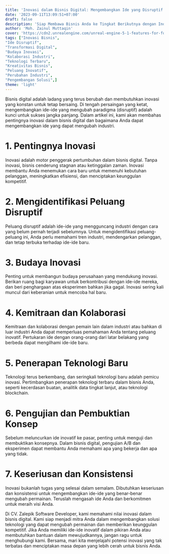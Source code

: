 ```yaml
---
title: 'Inovasi dalam Bisnis Digital: Mengembangkan Ide yang Disruptif'
date: '2023-09-11T13:09:51+07:00'
draft: false
description: 'Siap Membawa Bisnis Anda ke Tingkat Berikutnya dengan Inovasi?'
author: 'Moh. Zainul Muttaqin'
cover: 'https://cdn2.unrealengine.com/unreal-engine-5-1-features-for-fortnite-chapter-4-header-1920x1080-2e96869442d6.jpg?resize=1&w=1920'
tags: ["Inovasi Bisnis",
"Ide Disruptif",
"Transformasi Digital",
"Budaya Inovasi",
"Kolaborasi Industri",
"Teknologi Terbaru",
"Kreativitas Bisnis",
"Peluang Inovatif",
"Perubahan Industri",
"Pengembangan Solusi",] 
theme: 'light'
---
```

Bisnis digital adalah ladang yang terus berubah dan membutuhkan inovasi yang konstan untuk tetap bersaing. Di tengah persaingan yang ketat, mengembangkan ide-ide yang mengubah paradigma (disruptif) adalah kunci untuk sukses jangka panjang. Dalam artikel ini, kami akan membahas pentingnya inovasi dalam bisnis digital dan bagaimana Anda dapat mengembangkan ide yang dapat mengubah industri.

# **1. Pentingnya Inovasi**

Inovasi adalah motor penggerak pertumbuhan dalam bisnis digital. Tanpa inovasi, bisnis cenderung stagnan atau ketinggalan zaman. Inovasi membantu Anda menemukan cara baru untuk memenuhi kebutuhan pelanggan, meningkatkan efisiensi, dan menciptakan keunggulan kompetitif.

# **2. Mengidentifikasi Peluang Disruptif**

Peluang disruptif adalah ide-ide yang mengguncang industri dengan cara yang belum pernah terjadi sebelumnya. Untuk mengidentifikasi peluang-peluang ini, Anda perlu memahami tren industri, mendengarkan pelanggan, dan tetap terbuka terhadap ide-ide baru.

# **3. Budaya Inovasi**

Penting untuk membangun budaya perusahaan yang mendukung inovasi. Berikan ruang bagi karyawan untuk berkontribusi dengan ide-ide mereka, dan beri penghargaan atas eksperimen bahkan jika gagal. Inovasi sering kali muncul dari keberanian untuk mencoba hal baru.

# **4. Kemitraan dan Kolaborasi**

Kemitraan dan kolaborasi dengan pemain lain dalam industri atau bahkan di luar industri Anda dapat memperluas pemahaman Anda tentang peluang inovatif. Pertukaran ide dengan orang-orang dari latar belakang yang berbeda dapat mengilhami ide-ide baru.

# **5. Penerapan Teknologi Baru**

Teknologi terus berkembang, dan seringkali teknologi baru adalah pemicu inovasi. Pertimbangkan penerapan teknologi terbaru dalam bisnis Anda, seperti kecerdasan buatan, analitik data tingkat lanjut, atau teknologi blockchain.

# **6. Pengujian dan Pembuktian Konsep**

Sebelum meluncurkan ide inovatif ke pasar, penting untuk menguji dan membuktikan konsepnya. Dalam bisnis digital, pengujian A/B dan eksperimen dapat membantu Anda memahami apa yang bekerja dan apa yang tidak.

# **7. Keseriusan dan Konsistensi**

Inovasi bukanlah tugas yang selesai dalam semalam. Dibutuhkan keseriusan dan konsistensi untuk mengembangkan ide-ide yang benar-benar mengubah permainan. Teruslah mengasah ide Anda dan berkomitmen untuk meraih visi Anda.

Di CV. Zalepik Software Developer, kami memahami nilai inovasi dalam bisnis digital. Kami siap menjadi mitra Anda dalam mengembangkan solusi teknologi yang dapat mengubah permainan dan memberikan keunggulan kompetitif. Jika Anda memiliki ide-ide inovatif dalam pikiran Anda atau membutuhkan bantuan dalam mewujudkannya, jangan ragu untuk menghubungi kami. Bersama, mari kita menjelajahi potensi inovasi yang tak terbatas dan menciptakan masa depan yang lebih cerah untuk bisnis Anda.
